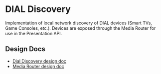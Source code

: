 # DIAL Discovery

Implementation of local network discovery of DIAL devices (Smart TVs, Game
Consoles, etc.).
 Devices are exposed through the Media Router for use in the Presentation API.

## Design Docs

* [Dial Discovery design doc](https://docs.google.com/a/chromium.org/document/d/1vLpUgp5mJi6KFaCV3HEMQEZYDKtbcGdwcKNADuzuLzw/edit?usp=sharing)
* [Media Router design doc](https://www.chromium.org/developers/design-documents/media-router)
